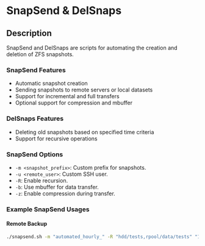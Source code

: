 # SnapSend & DelSnaps

## Description

SnapSend and DelSnaps are scripts for automating the creation and deletion of ZFS snapshots.

### SnapSend Features

- Automatic snapshot creation
- Sending snapshots to remote servers or local datasets
- Support for incremental and full transfers
- Optional support for compression and mbuffer

### DelSnaps Features

- Deleting old snapshots based on specified time criteria
- Support for recursive operations

### SnapSend Options

- `-m <snapshot_prefix>`: Custom prefix for snapshots.
- `-u <remote_user>`: Custom SSH user.
- `-R`: Enable recursion.
- `-b`: Use mbuffer for data transfer.
- `-z`: Enable compression during transfer.

### Example SnapSend Usages

#### Remote Backup
```bash
./snapsend.sh -m "automated_hourly_" -R "hdd/tests,rpool/data/tests" "192.168.28.8:hdd/kopie"
